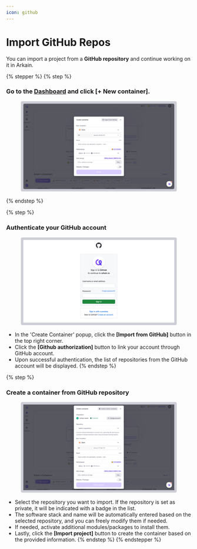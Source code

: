 ```yaml
---
icon: github
---
```


# Import GitHub Repos

You can import a project from a **GitHub repository** and continue working on it in Arkain.

{% stepper %}
{% step %}
### **Go to the** [**Dashboard**](https://arkain.io/my/dashboard) **and click \[+ New container].** <a href="#step-1-go-to-the-dashboard-and-click-new-container" id="step-1-go-to-the-dashboard-and-click-new-container"></a>

<figure><img src="../../../../.gitbook/assets/quick_container.png" alt=""><figcaption></figcaption></figure>
{% endstep %}

{% step %}
### **Authenticate your GitHub account** <a href="#step-2-authenticate-your-github-account" id="step-2-authenticate-your-github-account"></a>

<figure><img src="../../../../.gitbook/assets/GitHub_03 (2).png" alt=""><figcaption></figcaption></figure>

* In the 'Create Container' popup, click the **\[Import from GitHub]** button in the top right corner.
* Click the **\[Github authorization]** button to link your account through GitHub account.
* Upon successful authentication, the list of repositories from the GitHub account will be displayed.
{% endstep %}

{% step %}
### **Create a container from GitHub repository** <a href="#step-3-create-a-container-from-github-repository" id="step-3-create-a-container-from-github-repository"></a>

<figure><img src="../../../../.gitbook/assets/GitHub_04 (1).png" alt=""><figcaption></figcaption></figure>

* Select the repository you want to import. If the repository is set as private, it will be indicated with a badge in the list.
* The software stack and name will be automatically entered based on the selected repository, and you can freely modify them if needed.
* If needed, activate additional modules/packages to install them.
* Lastly, click the **\[Import project]** button to create the container based on the provided information.
{% endstep %}
{% endstepper %}
